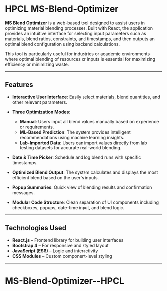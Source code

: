 # HPCL MS-Blend-Optimizer

**MS Blend Optimizer** is a web-based tool designed to assist users in optimizing material blending processes. Built with React, the application provides an intuitive interface for selecting input parameters such as materials, blend ratios, constraints, and timestamps, and then outputs an optimal blend configuration using backend calculations.

This tool is particularly useful for industries or academic environments where optimal blending of resources or inputs is essential for maximizing efficiency or minimizing waste.

---

## Features

- **Interactive User Interface**: Easily select materials, blend quantities, and other relevant parameters.

- **Three Optimization Modes**:
  - **Manual**: Users input all blend values manually based on experience or requirements.
  - **ML-Based Prediction**: The system provides intelligent recommendations using machine learning insights.
  - **Lab-Imported Data**: Users can import values directly from lab testing datasets for accurate real-world blending.

- **Date & Time Picker**: Schedule and log blend runs with specific timestamps.

- **Optimized Blend Output**: The system calculates and displays the most efficient blend based on the user's inputs.

- **Popup Summaries**: Quick view of blending results and confirmation messages.

- **Modular Code Structure**: Clean separation of UI components including checkboxes, popups, date-time input, and blend logic.

---

## Technologies Used

- **React.js** – Frontend library for building user interfaces
- **Bootstrap 4** – For responsive and styled layout
- **JavaScript (ES6)** – Logic and interactivity
- **CSS Modules** – Custom component-level styling

---
# MS-Blend-Optimizer--HPCL
